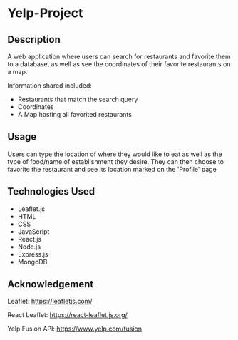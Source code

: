 # Yelp-Project

## Description
A web application where users can search for restaurants and favorite them to a database, as well as see the coordinates of their favorite restaurants on a map. 

Information shared included:
* Restaurants that match the search query
* Coordinates
* A Map hosting all favorited restaurants

## Usage
Users can type the location of where they would like to eat as well as the type of food/name of establishment they desire. 
They can then choose to favorite the restaurant and see its location marked on the 'Profile' page

## Technologies Used
* Leaflet.js
* HTML
* CSS
* JavaScript
* React.js
* Node.js
* Express.js
* MongoDB

## Acknowledgement

Leaflet: https://leafletjs.com/

React Leaflet: https://react-leaflet.js.org/

Yelp Fusion API: https://www.yelp.com/fusion
